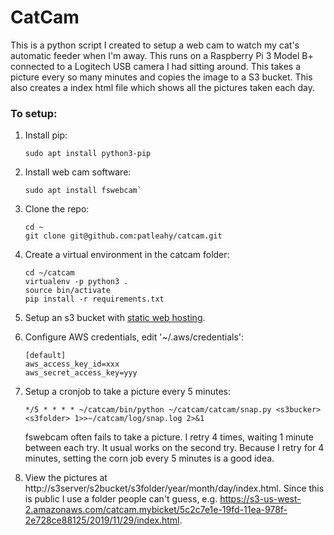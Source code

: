 # CatCam

This is a python script I created to setup a web cam to watch my cat's automatic feeder when I'm away. This runs on a Raspberry Pi 3 Model B+ connected to a Logitech USB camera I had sitting around. This takes a picture every so many minutes and copies the image to a S3 bucket. This also creates a index html file which shows all the pictures taken each day.

### To setup:

1. Install pip: 
    ```
    sudo apt install python3-pip
    ```
2. Install web cam software: 
    ```
    sudo apt install fswebcam`
    ```
3. Clone the repo:
    ```
    cd ~
    git clone git@github.com:patleahy/catcam.git
    ```
4. Create a virtual environment in the catcam folder:
    ```
    cd ~/catcam
    virtualenv -p python3 .
    source bin/activate
    pip install -r requirements.txt
    ```
5. Setup an s3 bucket with [static web hosting](https://docs.aws.amazon.com/AmazonS3/latest/dev/WebsiteHosting.html).

6. Configure AWS credentials, edit '~/.aws/credentials':
    ```
    [default]
    aws_access_key_id=xxx
    aws_secret_access_key=yyy
    ```

7. Setup a cronjob to take a picture every 5 minutes:
    ```
    */5 * * * * ~/catcam/bin/python ~/catcam/catcam/snap.py <s3bucker> <s3folder> 1>>~/catcam/log/snap.log 2>&1
    ```
    fswebcam often fails to take a picture. I retry 4 times, waiting 1 minute between each try. It usual works on the second try. Because I retry for 4 minutes, setting the corn job every 5 minutes is a good idea.

8. View the pictures at http://s3server/s2bucket/s3folder/year/month/day/index.html. Since this is public I use a folder people can't guess, e.g. https://s3-us-west-2.amazonaws.com/catcam.mybicket/5c2c7e1e-19fd-11ea-978f-2e728ce88125/2019/11/29/index.html.

